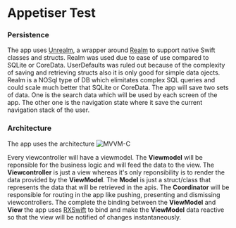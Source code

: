 # Appetiser Test

### Persistence
The app uses [Unrealm](https://github.com/arturdev/Unrealm), a wrapper around [Realm](https://realm.io/docs/swift/latest/) to support native Swift classes and structs. Realm was used due to ease of use compared to SQLite or CoreData. UserDefaults was ruled out because of the complexity of saving and retrieving structs also it is only good for simple data ojects. Realm is a NOSql type of DB which elimitates complex SQL queries and could scale much better that SQLite or CoreData.
The app will save two sets of data. One is the search data which will be used by each screen of the app. The other one is the navigation state where it save the current navigation stack of the user.

### Architecture
The app uses the architecture 
![MVVM-C](https://marcosantadev.com/wp-content/uploads/mvvm-c.jpg?v=1)

Every viewcontroller will have a viewmodel. The **Viewmodel** will be reponsible for the business logic and will feed the data to the view. The **Viewcontroller** is just a view whereas it's only reponsibility is to render the data provided by the **ViewModel**. The **Model** is just a struct/class that represents the data that will be retrieved in the apis. The **Coordinator** will be responsible for routing in the app like pushing, presenting and dismissing viewcontrollers. The complete the binding between the **ViewModel** and **View** the app uses [RXSwift](https://github.com/ReactiveX/RxSwift) to bind and make the **ViewModel** data reactive so that the view will be notified of changes instantaneously.
